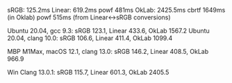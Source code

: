 ﻿sRGB: 125.2ms
Linear: 619.2ms
	powf 481ms
OkLab: 2425.5ms
	cbrtf 1649ms (in Oklab)
	powf 515ms (from Linear<->sRGB conversions)


Ubuntu 20.04, gcc 9.3:    sRGB 123.1, Linear 433.6, OkLab 1567.2
Ubuntu 20.04, clang 10.0: sRGB 106.6, Linear 411.4, OkLab 1099.4

MBP M1Max, macOS 12.1, clang 13.0: sRGB 146.2, Linear 408.5, OkLab 966.9

Win Clang 13.0.1: sRGB 115.7, Linear 601.3, OkLab 2405.5
